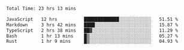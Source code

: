 <!--START_SECTION:waka-->

```txt
Total Time: 23 hrs 13 mins

JavaScript   12 hrs          █████████████░░░░░░░░░░░░   51.51 %
Markdown     3 hrs 42 mins   ████░░░░░░░░░░░░░░░░░░░░░   15.87 %
TypeScript   2 hrs 38 mins   ██▓░░░░░░░░░░░░░░░░░░░░░░   11.29 %
Bash         1 hr 13 mins    █▒░░░░░░░░░░░░░░░░░░░░░░░   05.27 %
Rust         1 hr 9 mins     █▒░░░░░░░░░░░░░░░░░░░░░░░   04.93 %
```

<!--END_SECTION:waka-->
